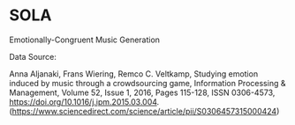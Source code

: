 # SOLA
Emotionally-Congruent Music Generation

Data Source:

Anna Aljanaki, Frans Wiering, Remco C. Veltkamp, Studying emotion induced by music through a crowdsourcing game, Information Processing & Management, Volume 52, Issue 1, 2016, Pages 115-128, ISSN 0306-4573, https://doi.org/10.1016/j.ipm.2015.03.004. (https://www.sciencedirect.com/science/article/pii/S0306457315000424)
